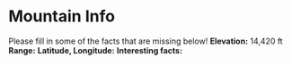# Mountain Info
Please fill in some of the facts that are missing below!
**Elevation:**
14,420 ft
**Range:**
**Latitude, Longitude:**
**Interesting facts:**
